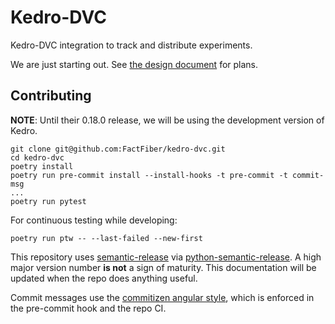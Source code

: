 # Kedro-DVC

Kedro-DVC integration to track and distribute experiments.

We are just starting out. See [the design document](./doc/design.md) for plans.

## Contributing

**NOTE**: Until their 0.18.0 release, we will be using the development version of Kedro.

```shell
git clone git@github.com:FactFiber/kedro-dvc.git
cd kedro-dvc
poetry install
poetry run pre-commit install --install-hooks -t pre-commit -t commit-msg
...
poetry run pytest
```
For continuous testing while developing:
```shell
poetry run ptw -- --last-failed --new-first
```

This repository uses [semantic-release](https://semantic-release.gitbook.io/semantic-release/) via [python-semantic-release](https://github.com/relekang/python-semantic-release/blob/master/docs/automatic-releases/github-actions.rst). A high major version number **is not** a sign of maturity. This documentation will be updated when the repo does anything useful.

Commit messages use the [commitizen angular style](https://github.com/angular/angular/blob/master/CONTRIBUTING.md#-commit-message-format), which is enforced in the pre-commit hook and the repo CI.
